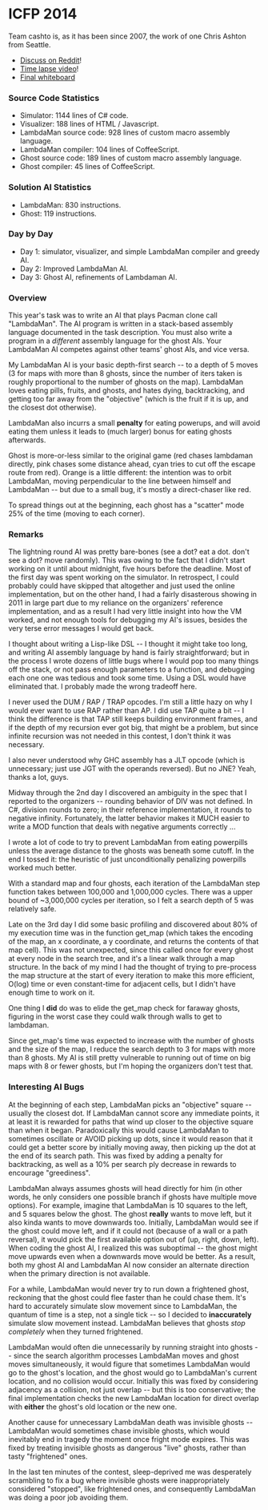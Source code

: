 # ICFP 2014

Team cashto is, as it has been since 2007, the work of one Chris Ashton from Seattle.

* [Discuss on Reddit](http://www.reddit.com/r/icfpcontest/comments/2c0l3f/cashtos_2014_icfp_contest_writeup/)!
* [Time lapse video](http://youtu.be/-QlvQVDuO0c)!
* [Final whiteboard](https://dl.dropboxusercontent.com/u/31272201/icfp/2014/whiteboard.jpg)

### Source Code Statistics

* Simulator: 1144 lines of C# code.
* Visualizer: 188 lines of HTML / Javascript.
* LambdaMan source code: 928 lines of custom macro assembly language.
* LambdaMan compiler: 104 lines of CoffeeScript.
* Ghost source code: 189 lines of custom macro assembly language.
* Ghost compiler: 45 lines of CoffeeScript.

### Solution AI Statistics

* LambdaMan: 830 instructions.
* Ghost: 119 instructions.

### Day by Day

* Day 1: simulator, visualizer, and simple LambdaMan compiler and greedy AI.
* Day 2: Improved LambdaMan AI.
* Day 3: Ghost AI, refinements of Lambdaman AI.

### Overview

This year's task was to write an AI that plays Pacman clone call "LambdaMan". The AI program is written in a stack-based assembly language documented in the task description. You must also write a program in a *different* assembly language for the ghost AIs. Your LambdaMan AI competes against other teams' ghost AIs, and vice versa.

My LambdaMan AI is your basic depth-first search -- to a depth of 5 moves (3 for maps with more than 8 ghosts, since the number of iters taken is roughly proportional to the number of ghosts on the map). LambdaMan loves eating pills, fruits, and ghosts, and hates dying, backtracking, and getting too far away from the "objective" (which is the fruit if it is up, and the closest dot otherwise).

LambdaMan also incurrs a small **penalty** for eating powerups, and will avoid eating them unless it leads to (much larger) bonus for eating ghosts afterwards.

Ghost is more-or-less similar to the original game (red chases lambdaman directly, pink chases some distance ahead, cyan tries to cut off the escape route from red).  Orange is a little different: the intention was to orbit LambdaMan, moving perpendicular to the line between himself and LambdaMan -- but due to a small bug, it's mostly a direct-chaser like red.

To spread things out at the beginning, each ghost has a "scatter" mode 25% of the time (moving to each corner).

### Remarks

The lightning round AI was pretty bare-bones (see a dot?  eat a dot.  don't see a dot?  move randomly).  This was owing to the fact that I didn't start working on it until about midnight, five hours before the deadline. Most of the first day was spent working on the simulator. In retrospect, I could probably could have skipped that altogether and just used the online implementation, but on the other hand, I had a fairly disasterous showing in 2011 in large part due to my reliance on the organizers' reference implementation, and as a result I had very little insight into how the VM worked, and not enough tools for debugging my AI's issues, besides the very terse error messages I would get back.

I thought about writing a Lisp-like DSL -- I thought it might take too long, and writing AI assembly language by hand is fairly straightforward; but in the process I wrote dozens of little bugs where I would pop too many things off the stack, or not pass enough parameters to a function, and debugging each one one was tedious and took some time.  Using a DSL would have eliminated that.  I probably made the wrong tradeoff here.

I never used the DUM / RAP / TRAP opcodes.  I'm still a little hazy on why I would ever want to use RAP rather than AP.  I did use TAP quite a bit -- I think the difference is that TAP still keeps building environment frames, and if the depth of my recursion ever got big, that might be a problem, but since infinite recursion was not needed in this contest, I don't think it was necessary. 

I also never understood why GHC assembly has a JLT opcode (which is unnecessary; just use JGT with the operands reversed).  But no JNE?  Yeah, thanks a lot, guys.

Midway through the 2nd day I discovered an ambiguity in the spec that I reported to the organizers -- rounding behavior of DIV was not defined.  In C#, division rounds to zero; in their reference implementation, it rounds to negative infinity.  Fortunately, the latter behavior makes it MUCH easier to write a MOD function that deals with negative arguments correctly ...

I wrote a lot of code to try to prevent LambdaMan from eating powerpills unless the average distance to the ghosts was beneath some cutoff.  In the end I tossed it: the heuristic of just unconditionally penalizing powerpills worked much better.

With a standard map and four ghosts, each iteration of the LambdaMan step function takes between 100,000 and 1,000,000 cycles.  There was a upper bound of ~3,000,000 cycles per iteration, so I felt a search depth of 5 was relatively safe. 

Late on the 3rd day I did some basic profiling and discovered about 80% of my execution time was in the function get_map (which takes the encoding of the map, an x coordinate, a y coordinate, and returns the contents of that map cell). This was not unexpected, since this called once for every ghost at every node in the search tree, and it's a linear walk through a map structure.  In the back of my mind I had the thought of trying to pre-process the map structure at the start of every iteration to make this more efficient, O(log) time or even constant-time for adjacent cells, but I didn't have enough time to work on it.

One thing I **did** do was to elide the get_map check for faraway ghosts, figuring in the worst case they could walk through walls to get to lambdaman.

Since get_map's time was expected to increase with the number of ghosts and the size of the map, I reduce the search depth to 3 for maps with more than 8 ghosts.  My AI is still pretty vulnerable to running out of time on big maps with 8 or fewer ghosts, but I'm hoping the organizers don't test that.

### Interesting AI Bugs

At the beginning of each step, LambdaMan picks an "objective" square -- usually the closest dot.  If LambdaMan cannot score any immediate points, it at least it is rewarded for paths that wind up closer to the objective square than when it began. Paradoxically this would cause LambdaMan to sometimes oscillate or AVOID picking up dots, since it would reason that it could get a better score by initially moving away, then picking up the dot at the end of its search path. This was fixed by adding a penalty for backtracking, as well as a 10% per search ply decrease in rewards to encourage "greediness".

LambdaMan always assumes ghosts will head directly for him (in other words, he only considers one possible branch if ghosts have multiple move options). For example, imagine that LambdaMan is 10 squares to the left, and 5 squares below the ghost. The ghost **really** wants to move left, but it also kinda wants to move downwards too.  Initially, LambdaMan would see if the ghost could move left, and if it could not (because of a wall or a path reversal), it would pick the first available option out of (up, right, down, left).  When coding the ghost AI, I realized this was suboptimal -- the ghost might move upwards even when a downwards move would be better.  As a result, both my ghost AI and LambdaMan AI now consider an alternate direction when the primary direction is not available.

For a while, LambdaMan would never try to run down a frightened ghost, reckoning that the ghost could flee faster than he could chase them.  It's hard to accurately simulate slow movement since to LambdaMan, the quantum of time is a step, not a single tick -- so I decided to **inaccurately** simulate slow movement instead. LambdaMan believes that ghosts *stop completely* when they turned frightened.

LambdaMan would often die unnecessarily by running straight into ghosts -- since the search algorithm processes LambdaMan moves and ghost moves simultaneously, it would figure that sometimes LambdaMan would go to the ghost's location, and the ghost would go to LambdaMan's current location, and no collision would occur.  Initially this was fixed by considering adjacency as a collision, not just overlap -- but this is too conservative; the final implementation checks the new LambdaMan location for direct overlap with **either** the ghost's old location or the new one.

Another cause for unnecessary LambdaMan death was invisible ghosts -- LambdaMan would sometimes chase invisible ghosts, which would inevitably end in tragedy the moment once fright mode expires. This was fixed by treating invisible ghosts as dangerous "live" ghosts, rather than tasty "frightened" ones.

In the last ten minutes of the contest, sleep-deprived me was desperately scrambling to fix a bug where invisible ghosts were inappropriately considered "stopped", like frightened ones, and consequently LambdaMan was doing a poor job avoiding them.
